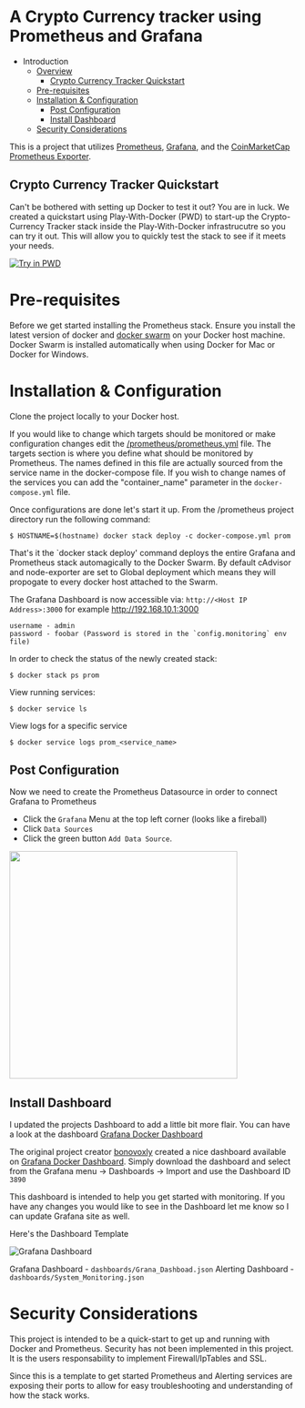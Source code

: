 # A Crypto Currency tracker using Prometheus and Grafana

- Introduction
  - [Overview](#a-crypto-currency-tracker-using-prometheus-and-grafana)
	- [Crypto Currency Tracker Quickstart](#crypto-currency-tracker-quickstart)
  - [Pre-requisites](#pre-requisites)
  - [Installation & Configuration](#installation--configuration)
  	- [Post Configuration](#post-configuration)
  	- [Install Dashboard](#install-dashboard)
  - [Security Considerations](#security-considerations)


This is a project that utilizes [Prometheus](http://prometheus.io/), [Grafana](www.grafana.org), and the [CoinMarketCap Prometheus Exporter](https://github.com/bonovoxly/coinmarketcap-exporter).

## Crypto Currency Tracker Quickstart

Can't be bothered with setting up Docker to test it out? You are in luck. We created a quickstart using Play-With-Docker (PWD) to start-up the Crypto-Currency Tracker stack inside the Play-With-Docker infrastrucutre so you can try it out. This will allow you to quickly test the stack to see if it meets your needs. 

[![Try in PWD](https://github.com/play-with-docker/stacks/raw/master/assets/images/button.png)](https://labs.play-with-docker.com/?stack=https://raw.githubusercontent.com/vegasbrianc/prometheus/version-2/pwd-stack.yml) 

# Pre-requisites

Before we get started installing the Prometheus stack. Ensure you install the latest version of docker and [docker swarm](https://docs.docker.com/engine/swarm/swarm-tutorial/) on your Docker host machine. Docker Swarm is installed automatically when using Docker for Mac or Docker for Windows.

# Installation & Configuration

Clone the project locally to your Docker host. 

If you would like to change which targets should be monitored or make configuration changes edit the [/prometheus/prometheus.yml](https://github.com/vegasbrianc/prometheus/blob/version-2/prometheus/prometheus.yml) file. The targets section is where you define what should be monitored by Prometheus. The names defined in this file are actually sourced from the service name in the docker-compose file. If you wish to change names of the services you can add the "container_name" parameter in the `docker-compose.yml` file.

Once configurations are done let's start it up. From the /prometheus project directory run the following command:

    $ HOSTNAME=$(hostname) docker stack deploy -c docker-compose.yml prom


That's it the `docker stack deploy' command deploys the entire Grafana and Prometheus stack automagically to the Docker Swarm. By default cAdvisor and node-exporter are set to Global deployment which means they will propogate to every docker host attached to the Swarm.

The Grafana Dashboard is now accessible via: `http://<Host IP Address>:3000` for example http://192.168.10.1:3000

	username - admin
	password - foobar (Password is stored in the `config.monitoring` env file)

In order to check the status of the newly created stack:
    
    $ docker stack ps prom

View running services:

    $ docker service ls

View logs for a specific service
  
    $ docker service logs prom_<service_name>

## Post Configuration

Now we need to create the Prometheus Datasource in order to connect Grafana to Prometheus 
* Click the `Grafana` Menu at the top left corner (looks like a fireball)
* Click `Data Sources`
* Click the green button `Add Data Source`.

<img src="https://github.com/vegasbrianc/prometheus/raw/version-2/images/Add_Data_Source.png" width="400" heighth="400">

## Install Dashboard
I updated the projects Dashboard to add a little bit more flair. You can have a look at the dashboard [Grafana Docker Dashboard](https://grafana.net/dashboards/3890)

The original project creator [bonovoxly](https://twitter.com/bonovoxly) created a nice dashboard available on [Grafana Docker Dashboard](https://grafana.net/dashboards/3890). Simply download the dashboard and select from the Grafana menu -> Dashboards -> Import and use the Dashboard ID `3890`

This dashboard is intended to help you get started with monitoring. If you have any changes you would like to see in the Dashboard let me know so I can update Grafana site as well.

Here's the Dashboard Template

![Grafana Dashboard](https://github.com/vegasbrianc/prometheus/raw/version-2/images/Dashboard.png)

Grafana Dashboard - `dashboards/Grana_Dashboad.json`
Alerting Dashboard - `dashboards/System_Monitoring.json`

# Security Considerations
This project is intended to be a quick-start to get up and running with Docker and Prometheus. Security has not been implemented in this project. It is the users responsability to implement Firewall/IpTables and SSL.

Since this is a template to get started Prometheus and Alerting services are exposing their ports to allow for easy troubleshooting and understanding of how the stack works.
